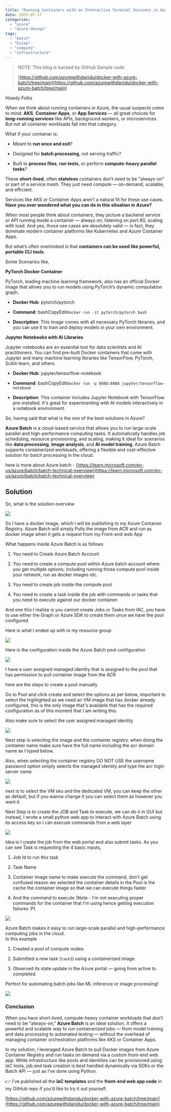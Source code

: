 ```yaml
---
title: "Running Containers with an Interactive Terminal Sessions in Azure"
date: 2025-07-17
categories: 
  - "azure"
  - "azure-devops"
tags: 
  - "batch"
  - "bicep"
  - "compute"
  - "infrastructure"
---
```


> NOTE: This blog is backed by GitHub Sample code
> 
> [https://github.com/azurewithdanidu/docker-with-azure-batch/tree/main](https://github.com/azurewithdanidu/docker-with-azure-batch/tree/main)

Howdy Folks

When we think about running containers in Azure, the usual suspects come to mind: **AKS**, **Container Apps**, or **App Services** — all great choices for **long-running services** like APIs, background workers, or microservices. But not all container workloads fall into that category.

What if your container is:

- Meant to **run once and exit**?

- Designed for **batch processing**, not serving traffic?

- Built to **process files**, **run tests**, or perform **compute-heavy parallel tasks**?

These **short-lived**, often **stateless** containers don’t need to be "always-on" or part of a service mesh. They just need compute — on-demand, scalable, and efficient.

Services like AKS or Container Apps aren’t a natural fit for these use cases.  
**Have you ever wondered what you can do in this situation in Azure?**

When most people think about containers, they picture a backend service or API running inside a container — always on, listening on port 80, scaling with load. And yes, those use cases are absolutely valid — in fact, they dominate modern container platforms like Kubernetes and Azure Container Apps.

But what’s often overlooked is that **containers can be used like powerful, portable CLI tools**.

Some Scenarios like,

**PyTorch Docker Container**

PyTorch, leading machine learning framework, also has an official Docker image that allows you to run models using PyTorch’s dynamic computation graph.

- **Docker Hub**: pytorch/pytorch

- **Command**: bashCopyEdit`docker run -it pytorch/pytorch bash`

- **Description**: This image comes with all necessary PyTorch libraries, and you can use it to train and deploy models in your own environment.

**Jupyter Notebooks with AI Libraries**

Jupyter notebooks are an essential tool for data scientists and AI practitioners. You can find pre-built Docker containers that come with Jupyter and many machine learning libraries like TensorFlow, PyTorch, Scikit-learn, and others.

- **Docker Hub**: jupyter/tensorflow-notebook

- **Command**: bashCopyEdit`docker run -p 8888:8888 jupyter/tensorflow-notebook`

- **Description**: This container includes Jupyter Notebook with TensorFlow pre-installed. It's great for experimenting with AI models interactively in a notebook environment.

So, having said that what is the one of the best solutions in Azure?

**Azure Batch** is a cloud-based service that allows you to run large-scale parallel and high-performance computing tasks. It automatically handles job scheduling, resource provisioning, and scaling, making it ideal for scenarios like **data processing**, **image analysis**, and **AI model training**. Azure Batch supports containerized workloads, offering a flexible and cost-effective solution for batch processing in the cloud.

here is more about Azure batch - [https://learn.microsoft.com/en-us/azure/batch/batch-technical-overview](https://learn.microsoft.com/en-us/azure/batch/batch-technical-overview)

## Solution

So, what is the solution overview

[![](images/image.png)](https://hungryboysl.wordpress.com/wp-content/uploads/2025/07/image.png)

So I have a docker image, which I will be publishing to my Azure Container Registry. Azure Batch will simply Pulls the image from ACR and run as docker image when it gets a request from my Front-end web App

What happens inside Azure Batch is as follows

1. You need to Create Azure Batch Account

3. You need to create a compute pool within Azure batch account where you get multiple options, including running those compute pool inside your network, run as docker images etc.

5. You need to create job inside the compute pool

7. You need to create a task inside the job with commands or tasks that you need to execute against our docker container.

And one this I realize is you cannot create Jobs or Tasks from IAC, you have to use either the Graph or Azure SDK to create them once we have the pool configured

Here is what I ended up with in my resource group

[![](images/image-1.png)](https://hungryboysl.wordpress.com/wp-content/uploads/2025/07/image-1.png)

Here is the configuration inside the Azure Batch pool configuration

[![](images/image-2.png)](https://hungryboysl.wordpress.com/wp-content/uploads/2025/07/image-2.png)

I have a user assigned managed identity that is assigned to the pool that has permission to pull container image from the ACR

here are the steps to create a pool manually

Go to Pool and click create and select the options as per below, important to select the highlighted as we need an VM image that has docker already configured, this is the only image that's available that has the required configuration as of this moment that I am writing this.

Also make sure to select the user assigned managed identity

[![](images/image-4.png)](https://hungryboysl.wordpress.com/wp-content/uploads/2025/07/image-4.png)

Next step is selecting the image and the container registry. when doing the container name make sure have the full name including the acr domain name as I typed below.

Also, when selecting the container registry DO NOT USE the username password option simply selects the managed identity and type the acr login server name

[![](images/image-5.png)](https://hungryboysl.wordpress.com/wp-content/uploads/2025/07/image-5.png)

next is to select the VM sku and the dedicated VM, you can keep the other as default, but if you wanna change it you can select them as however you want it.

Next Step is to create the JOB and Task to execute, we can do it in GUI but instead, I wrote a small python web app to Interact with Azure Batch using its access key so I can execute commands from a web layer

[![](images/image-7.png)](https://hungryboysl.wordpress.com/wp-content/uploads/2025/07/image-7.png)

Idea is I create the job from the web portal and also submit tasks. As you can see Task is requesting the 4 basic inputs,

1. Job Id to run this task

3. Task Name

5. Container Image name to make execute the command, don't get confused reason we selected the container details in the Pool is the cache the container image so that we can execute things faster

7. And the command to execute (Note - I'm not executing proper commands for the container that I'm using hence getting execution failures :P)

[![](images/image-8.png)](https://hungryboysl.wordpress.com/wp-content/uploads/2025/07/image-8.png)

Azure Batch makes it easy to run large-scale parallel and high-performance computing jobs in the cloud.  
In this example

1. Created a pool of compute nodes.

3. Submitted a new task (`task3`) using a containerized image.

5. Observed its state update in the Azure portal — going from active to completed.

Perfect for automating batch jobs like ML inference or image processing!

[![](images/image-9.png)](https://hungryboysl.wordpress.com/wp-content/uploads/2025/07/image-9.png)

### Conclusion

When you have short-lived, compute-heavy container workloads that don’t need to be "always-on," **Azure Batch** is an ideal solution. It offers a powerful and scalable way to run containerized jobs — from model training and data processing to automated testing — without the overhead of managing container orchestration platforms like AKS or Container Apps.

In my solution, I leveraged Azure Batch to pull Docker images from Azure Container Registry and run tasks on demand via a custom front-end web app. While infrastructure like pools and identities can be provisioned using IaC tools, job and task creation is best handled dynamically via SDKs or the Batch API — just as I’ve done using Python.

👉 I’ve published all the **IaC templates** and the **front-end web app code** in my GitHub repo if you’d like to try it out yourself.

[https://github.com/azurewithdanidu/docker-with-azure-batch/tree/main](https://github.com/azurewithdanidu/docker-with-azure-batch/tree/main)
